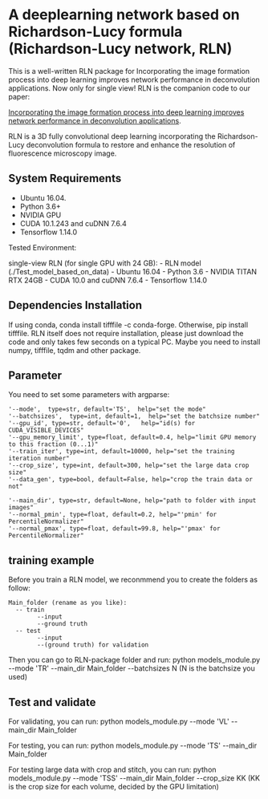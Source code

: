 # A deeplearning network based on Richardson-Lucy formula (Richardson-Lucy network, RLN)
This is a well-written RLN package for Incorporating the image formation process into deep learning improves network performance in deconvolution applications.
Now only for single view!
RLN is the companion code to our paper:

[Incorporating the image formation process into deep learning improves network performance in deconvolution applications](https://www.nature.com/articles/s41592-022-01652-7).

RLN is a 3D fully convolutional deep learning incorporating the Richardson-Lucy deconvolution formula to restore and enhance the resolution of fluorescence microscopy image.

## System Requirements

- Ubuntu 16.04.
- Python 3.6+
- NVIDIA GPU
- CUDA 10.1.243 and cuDNN 7.6.4
- Tensorflow 1.14.0

Tested Environment:

single-view RLN (for single GPU with 24 GB):
    - RLN model (./Test_model_based_on_data)
    - Ubuntu 16.04
    - Python 3.6
    - NVIDIA TITAN RTX 24GB
    - CUDA 10.0 and cuDNN 7.6.4
    - Tensorflow 1.14.0
    
## Dependencies Installation
If using conda, conda install tifffile -c conda-forge.
Otherwise, pip install tifffile.
RLN itself does not require installation, please just download the code and only takes few seconds on a typical PC.
Maybe you need to install numpy, tifffile, tqdm and other package.

## Parameter
You need to set some parameters with argparse:

    '--mode',  type=str, default='TS',  help="set the mode"
    '--batchsizes',  type=int, default=1,  help="set the batchsize number"
    '--gpu_id', type=str, default='0',   help="id(s) for CUDA_VISIBLE_DEVICES"
    '--gpu_memory_limit', type=float, default=0.4, help="limit GPU memory to this fraction (0...1)"
    '--train_iter', type=int, default=10000, help="set the training iteration number"
    '--crop_size', type=int, default=300, help="set the large data crop size"
    '--data_gen', type=bool, default=False, help="crop the train data or not"

    '--main_dir', type=str, default=None, help="path to folder with input images"
    '--normal_pmin', type=float, default=0.2, help="'pmin' for PercentileNormalizer"
    '--normal_pmax', type=float, default=99.8, help="'pmax' for PercentileNormalizer"

## training example
Before you train a RLN model, we reconmmend you to create the folders as follow:

    Main_folder (rename as you like):
      -- train
            --input
            --ground truth
      -- test
            --input
            --(ground truth) for validation

            
Then you can go to RLN-package folder and run:
python models_module.py --mode 'TR' --main_dir Main_folder --batchsizes N (N is the batchsize you used)

## Test and validate
For validating, you can run:
python models_module.py --mode 'VL' --main_dir Main_folder

For testing, you can run:
python models_module.py --mode 'TS' --main_dir Main_folder

For testing large data with crop and stitch, you can run:
python models_module.py --mode 'TSS' --main_dir Main_folder --crop_size KK (KK is the crop size for each volume, decided by the GPU limitation) 


